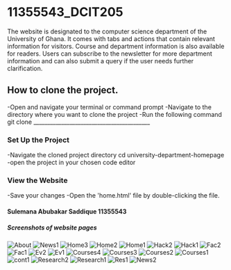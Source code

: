 # 11355543_DCIT205
The website is designated to the computer science department of the University of Ghana. It comes with tabs and actions that contain relevant information for visitors. Course and department information is also available for readers. Users can subscribe to the newsletter for more department information and can also submit a query if the user needs further clarification.
## How to clone the project.
-Open and navigate your terminal or command prompt
-Navigate to the directory where you want to clone the project
-Run the following command
git clone __________________________________________
### Set Up the Project
-Navigate the cloned project directory
cd university-department-homepage
-open the project in your chosen code editor

### View the Website
-Save your changes
-Open the 'home.html' file by double-clicking the file.

#### Sulemana Abubakar Saddique 11355543

##### Screenshots of website pages
![About](https://github.com/SulemanaAbu/DCIT_205_IA/assets/151389012/1e6d8bf4-07e6-4898-9bfa-4571ca25be40)
![News1](https://github.com/SulemanaAbu/DCIT_205_IA/assets/151389012/9c472338-1b0e-45f9-b203-40d1f498a4b1)
![Home3](https://github.com/SulemanaAbu/DCIT_205_IA/assets/151389012/4b78ba00-b5ae-426f-81cd-439169efccf2)
![Home2](https://github.com/SulemanaAbu/DCIT_205_IA/assets/151389012/5c10ea6b-0c65-4809-bd14-f9bfd5dafbf6)
![Home1](https://github.com/SulemanaAbu/DCIT_205_IA/assets/151389012/a3ecaa79-50f4-4d23-a47a-33c8d69b72fc)
![Hack2](https://github.com/SulemanaAbu/DCIT_205_IA/assets/151389012/860b17bc-9356-434b-859a-b95f676dc2a3)
![Hack1](https://github.com/SulemanaAbu/DCIT_205_IA/assets/151389012/e2fc84a0-9971-4359-91dd-2fbeef57c2fc)
![Fac2](https://github.com/SulemanaAbu/DCIT_205_IA/assets/151389012/331802e7-4a44-4409-a23f-c625422b10a4)
![Fac1](https://github.com/SulemanaAbu/DCIT_205_IA/assets/151389012/14ef4f87-a455-4f2e-9834-2f37fd81f1c7)
![Ev2](https://github.com/SulemanaAbu/DCIT_205_IA/assets/151389012/7fa630be-6d57-4499-99bb-2e074b2d915b)
![Ev1](https://github.com/SulemanaAbu/DCIT_205_IA/assets/151389012/0946569e-0e9f-4521-a415-2e5621758579)
![Courses4](https://github.com/SulemanaAbu/DCIT_205_IA/assets/151389012/802e9983-ac1d-4ac5-8715-df014193c81f)
![Courses3](https://github.com/SulemanaAbu/DCIT_205_IA/assets/151389012/516f2e07-7d26-4b1e-be88-4d7f534c94de)
![Courses2](https://github.com/SulemanaAbu/DCIT_205_IA/assets/151389012/d5faf8f0-4080-4dc5-9c84-0dcbab2b490c)
![Courses1](https://github.com/SulemanaAbu/DCIT_205_IA/assets/151389012/258835ab-71a8-471b-a7c7-d983270300bc)
![cont1](https://github.com/SulemanaAbu/DCIT_205_IA/assets/151389012/46641742-57e0-40c6-b955-9af5a2299ca1)
![Research2](https://github.com/SulemanaAbu/DCIT_205_IA/assets/151389012/6cdeaaed-5a1f-46d9-b958-3f9e3831aa6f)
![Research1](https://github.com/SulemanaAbu/DCIT_205_IA/assets/151389012/bed1e995-500b-44f5-bc3e-04de5e6eee07)
![Res1](https://github.com/SulemanaAbu/DCIT_205_IA/assets/151389012/269f11c3-18e7-4ff2-bce2-f086499db990)
![News2](https://github.com/SulemanaAbu/DCIT_205_IA/assets/151389012/dc706780-861e-46d0-8a32-1e82b3cdf517)
